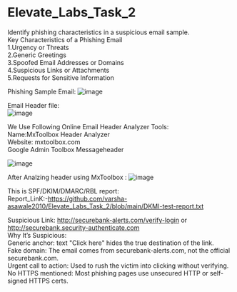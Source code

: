 # Elevate_Labs_Task_2
 Identify phishing characteristics in a suspicious email sample. <br>
 Key Characteristics of a Phishing Email<br>
 1.Urgency or Threats<br>
 2.Generic Greetings<br>
 3.Spoofed Email Addresses or Domains <br>
 4.Suspicious Links or Attachments <br>
 5.Requests for Sensitive Information <br>

 Phishing Sample Email:
 ![image](https://github.com/user-attachments/assets/d874fe7e-f2ae-4534-a536-a8d38775cb0f)<br>

 Email Header file:<br>
 ![image](https://github.com/user-attachments/assets/119d604c-cfde-4ae9-80c5-c08cd9cdc2dd)


 We Use Following Online Email Header Analyzer Tools:<br>
 Name:MxToolbox Header Analyzer <br>
 Website: mxtoolbox.com<br>
 Google Admin Toolbox Messageheader

 ![image](https://github.com/user-attachments/assets/b6500d4e-1cad-4f97-a32b-cec4d8dd5cc7)

 After Analzing header using MxToolbox :
 ![image](https://github.com/user-attachments/assets/6cb14149-0b94-44aa-9f52-1d9861a7257e)

 This is SPF/DKIM/DMARC/RBL report:<br>
 Report_LinK:-https://github.com/varsha-asawale2010/Elevate_Labs_Task_2/blob/main/DKMI-test-report.txt

 Suspicious Link:
 http://securebank-alerts.com/verify-login
or
http://securebank.security-authenticate.com<br>
Why It’s Suspicious:<br>
Generic anchor: text	"Click here" hides the true destination of the link.<br>
Fake domain:	The email comes from securebank-alerts.com, not the official securebank.com.<br>
Urgent call to action:	Used to rush the victim into clicking without verifying.<br>
No HTTPS mentioned: Most phishing pages use unsecured HTTP or self-signed HTTPS certs.<br>





